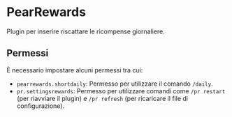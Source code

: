 # PearRewards 
Plugin per inserire riscattare le ricompense giornaliere.
 
## Permessi
È necessario impostare alcuni permessi tra cui:
- ``pearrewards.shortdaily``: Permesso per utilizzare il comando `/daily`.
- ``pr.settingsrewards``: Permesso per utilizzare comandi come `/pr restart` (per riavviare il plugin) e `/pr refresh` (per ricaricare il file di configurazione).
